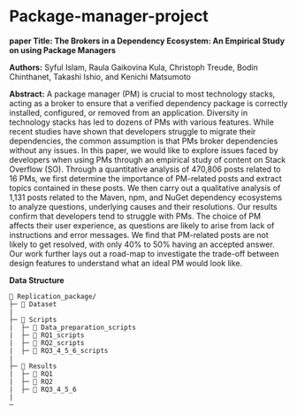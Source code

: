 # Package-manager-project
**paper Title: The Brokers in a Dependency Ecosystem: An Empirical Study on using Package Managers**


**Authors:** Syful Islam, Raula Gaikovina Kula, Christoph Treude, Bodin Chinthanet, Takashi Ishio, and Kenichi Matsumoto 


**Abstract:** A package manager (PM) is crucial to most technology stacks, acting as a broker to ensure that a verified dependency package is correctly installed, configured, or removed from an application.
Diversity in technology stacks has led to dozens of PMs with various features.
While recent studies have shown that developers struggle to migrate their dependencies, the common assumption is that PMs broker dependencies without any issues. 
In this paper, we would like to explore issues faced by developers when using PMs through an empirical study of content on Stack Overflow (SO).
Through a quantitative analysis of 470,806  posts related to 16 PMs, we first determine the importance of PM-related posts and extract topics contained in these posts.
We then carry out a qualitative analysis of 1,131 posts related to the Maven, npm, and NuGet dependency ecosystems to analyze questions, underlying causes and their resolutions.
Our results confirm that developers tend to struggle with PMs.
The choice of PM affects their user experience, as questions are likely to arise from lack of instructions and error messages.
We find that PM-related posts are not likely to get resolved, with only 40\% to 50\% having an accepted answer.
Our work further lays out a road-map to investigate the trade-off between design features to understand what an ideal PM would look like.


**Data Structure**
```
📁 Replication_package/
├─ 📁 Dataset
|
├─ 📁 Scripts
|  ├─ 📁 Data_preparation_scripts
|  ├─ 📁 RQ1_scripts
|  ├─ 📁 RQ2_scripts
|  ├─ 📁 RQ3_4_5_6_scripts
|
├─ 📁 Results
|  ├─ 📁 RQ1
|  ├─ 📁 RQ2
|  ├─ 📁 RQ3_4_5_6 
|
─

```
